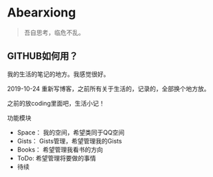 # Abearxiong

> 吾自思考，临危不乱。

## GITHUB如何用？

我的生活的笔记的地方。我感觉很好。

2019-10-24 重新写博客，之前所有关于生活的，记录的，全部换个地方放。

之前的放coding里面吧，生活小记！


功能模块  
- Space： 我的空间，希望类同于QQ空间
- Gists： Gists管理，希望管理我的Gists
- Books： 希望管理我看书的方向
- ToDo: 希望管理将要做的事情
- 待续